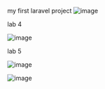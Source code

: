my first laravel project
![image](https://user-images.githubusercontent.com/72996538/108630997-d0a05c80-7478-11eb-98dd-f4d2bd2508f9.png)

lab 4

![image](https://user-images.githubusercontent.com/72996538/109343878-0aa99e00-787f-11eb-9b04-e93e33d6366f.PNG)

lab 5

![image](https://user-images.githubusercontent.com/72996538/110239343-87133f80-7f57-11eb-881c-601a6058ebcd.png)

![image](https://user-images.githubusercontent.com/72996538/110239365-a01bf080-7f57-11eb-8979-fe9d27b667cd.png)
